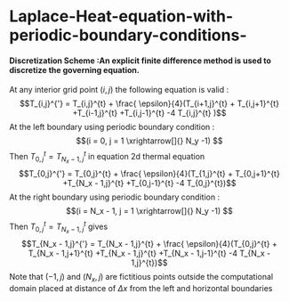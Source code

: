 # Laplace-Heat-equation-with-periodic-boundary-conditions-
#### Discretization Scheme :An explicit finite difference method is used to discretize the governing equation. 
At any interior grid point $(i,j)$ the following equation is valid : $$T_{i,j}^{'} = T_{i,j}^{t} + \frac{ \epsilon}{4}(T_{i+1,j}^{t} + T_{i,j+1}^{t} +T_{i-1,j}^{t} +T_{i,j-1}^{t} -4 T_{i,j}^{t} )$$
At the left boundary  using periodic boundary condition :   $$(i = 0, j = 1 \xrightarrow[]{} N_y -1)   $$ 
Then $T_{0,j}^{t} = T_{N_x - 1,j}^{t}$ 
in equation 2d thermal equation
$$T_{0,j}^{'} = T_{0,j}^{t} + \frac{ \epsilon}{4}(T_{1,j}^{t} + T_{0,j+1}^{t} +T_{N_x - 1,j}^{t} +T_{0,j-1}^{t} -4 T_{0,j}^{t})$$
At the right boundary using periodic boundary condition :
$$(i = N_x - 1, j = 1 \xrightarrow[]{} N_y -1)  $$ 
Then $T_{0,j}^{t} = T_{N_x - 1,j}^{t}$
gives
$$T_{N_x - 1,j}^{'} = T_{N_x - 1,j}^{t} + \frac{ \epsilon}{4}(T_{0,j}^{t} + T_{N_x - 1,j+1}^{t} +T_{N_x - 1,j}^{t} +T_{N_x - 1,j-1}^{t} -4 T_{N_x - 1,j}^{t})$$
Note that $(-1,j)$ and ($N_x,j$) are fictitious points outside the computational domain placed at distance of $\Delta x$ from the left and horizontal boundaries
